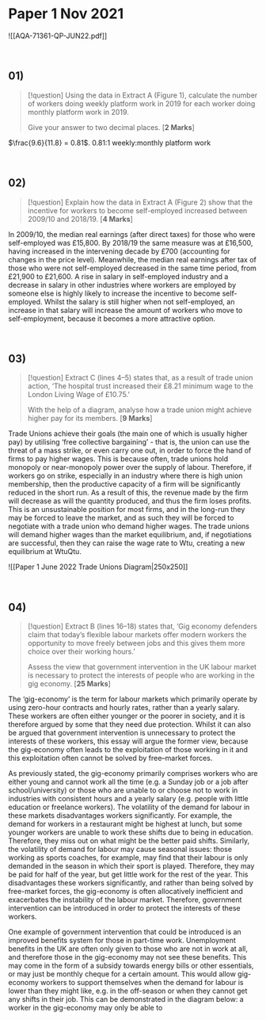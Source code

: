 # Paper 1 Nov 2021


![[AQA-71361-QP-JUN22.pdf]]

</br>

## 01) 

> [!question]
> Using the data in Extract A (Figure 1), calculate the number of workers doing weekly
> platform work in 2019 for each worker doing monthly platform work in 2019.
> 
> Give your answer to two decimal places. [**2 Marks**]

$\frac{9.6}{11.8} = 0.81$. 0.81:1 weekly:monthly platform work

</br>

## 02)


> [!question]
> Explain how the data in Extract A (Figure 2) show that the incentive for workers to
> become self-employed increased between 2009/10 and 2018/19. [**4 Marks**]

In 2009/10, the median real earnings (after direct taxes) for those who were self-employed was £15,800. By 2018/19 the same measure was at £16,500, having increased in the intervening decade by £700 (accounting for changes in the price level). Meanwhile, the median real earnings after tax of those who were not self-employed decreased in the same time period, from £21,900 to £21,600. A rise in salary in self-employed industry and a decrease in salary in other industries where workers are employed by someone else is highly likely to increase the incentive to become self-employed. Whilst the salary is still higher when not self-employed, an increase in that salary will increase the amount of workers who move to self-employment, because it becomes a more attractive option.

</br>

## 03)

> [!question]
> Extract C (lines 4–5) states that, as a result of trade union action, ‘The hospital trust
> increased their £8.21 minimum wage to the London Living Wage of £10.75.’
> 
> With the help of a diagram, analyse how a trade union might achieve higher pay for its
> members. [**9 Marks**]

Trade Unions achieve their goals (the main one of which is usually higher pay) by utilising ‘free collective bargaining’ - that is, the union can use the threat of a mass strike, or even carry one out, in order to force the hand of firms to pay higher wages. This is because often, trade unions hold monopoly or near-monopoly power over the supply of labour. Therefore, if workers go on strike, especially in an industry where there is high union membership, then the productive capacity of a firm will be significantly reduced in the short run. As a result of this, the revenue made by the firm will decrease as will the quantity produced, and thus the firm loses profits. This is an unsustainable position for most firms, and in the long-run they may be forced to leave the market, and as such they will be forced to negotiate with a trade union who demand higher wages. The trade unions will demand higher wages than the market equilibrium, and, if negotiations are successful, then they can raise the wage rate to Wtu, creating a new equilibrium at WtuQtu.
 
![[Paper 1 June 2022 Trade Unions Diagram|250x250]]

</br>

## 04)

> [!question]
> Extract B (lines 16–18) states that, ‘Gig economy defenders claim that today’s flexible
> labour markets offer modern workers the opportunity to move freely between jobs and
> this gives them more choice over their working hours.’
> 
> Assess the view that government intervention in the UK labour market is necessary to
> protect the interests of people who are working in the gig economy. [**25 Marks**]

The ‘gig-economy’ is the term for labour markets which primarily operate by using zero-hour contracts and hourly rates, rather than a yearly salary. These workers are often either younger or the poorer in society, and it is therefore argued by some that they need due protection. Whilst it can also be argued that government intervention is unnecessary to protect the interests of these workers, this essay will argue the former view, because the gig-economy often leads to the exploitation of those working in it and this exploitation often cannot be solved by free–market forces.

As previously stated, the gig-economy primarily comprises workers who are either young and cannot work all the time (e.g. a Sunday job or a job after school/university) or those who are unable to or choose not to work in industries with consistent hours and a yearly salary (e.g. people with little education or freelance workers). The volatility of the demand for labour in these markets disadvantages workers significantly. For example, the demand for workers in a restaurant might be highest at lunch, but some younger workers are unable to work these shifts due to being in education. Therefore, they miss out on what might be the better paid shifts. Similarly, the volatility of demand for labour may cause seasonal issues: those working as sports coaches, for example, may find that their labour is only demanded in the season in which their sport is played. Therefore, they may be paid for half of the year, but get little work for the rest of the year. This disadvantages these workers significantly, and rather than being solved by free-market forces, the gig-economy is often allocatively inefficient and exacerbates the instability of the labour market. Therefore, government intervention can be introduced in order to protect the interests of these workers.

One example of government intervention that could be introduced is an improved benefits system for those in part-time work. Unemployment benefits in the UK are often only given to those who are not in work at all, and therefore those in the gig-economy may not see these benefits. This may come in the form of a subsidy towards energy bills or other essentials, or may just be monthly cheque for a certain amount. This would allow gig-economy workers to support themselves when the demand for labour is lower than they might like, e.g. in the off-season or when they cannot get any shifts in their job. This can be demonstrated in the diagram below: a worker in the gig-economy may only be able to 